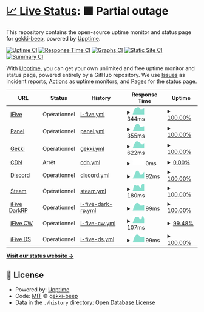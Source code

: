 # [📈 Live Status](https://gekki-beep.github.io/status-page): <!--live status--> **🟧 Partial outage**

This repository contains the open-source uptime monitor and status page for [gekki-beep](https://gekki-beep.github.io/status-page), powered by [Upptime](https://github.com/upptime/upptime).

[![Uptime CI](https://github.com/gekki-beep/status-page/workflows/Uptime%20CI/badge.svg)](https://github.com/gekki-beep/status-page/actions?query=workflow%3A%22Uptime+CI%22)
[![Response Time CI](https://github.com/gekki-beep/status-page/workflows/Response%20Time%20CI/badge.svg)](https://github.com/gekki-beep/status-page/actions?query=workflow%3A%22Response+Time+CI%22)
[![Graphs CI](https://github.com/gekki-beep/status-page/workflows/Graphs%20CI/badge.svg)](https://github.com/gekki-beep/status-page/actions?query=workflow%3A%22Graphs+CI%22)
[![Static Site CI](https://github.com/gekki-beep/status-page/workflows/Static%20Site%20CI/badge.svg)](https://github.com/gekki-beep/status-page/actions?query=workflow%3A%22Static+Site+CI%22)
[![Summary CI](https://github.com/gekki-beep/status-page/workflows/Summary%20CI/badge.svg)](https://github.com/gekki-beep/status-page/actions?query=workflow%3A%22Summary+CI%22)

With [Upptime](https://upptime.js.org), you can get your own unlimited and free uptime monitor and status page, powered entirely by a GitHub repository. We use [Issues](https://github.com/gekki-beep/status-page/issues) as incident reports, [Actions](https://github.com/gekki-beep/status-page/actions) as uptime monitors, and [Pages](https://gekki-beep.github.io/status-page) for the status page.

<!--start: status pages-->
<!-- This summary is generated by Upptime (https://github.com/upptime/upptime) -->
<!-- Do not edit this manually, your changes will be overwritten -->
<!-- prettier-ignore -->
| URL | Status | History | Response Time | Uptime |
| --- | ------ | ------- | ------------- | ------ |
| <img alt="" src="https://cdn.discordapp.com/attachments/973695121176526908/1070010345164386426/ifive.jpeg" height="13"> [iFive](https://ifive-community.fr) | Opérationnel | [i-five.yml](https://github.com/Gekki-beep/status-page/commits/HEAD/history/i-five.yml) | <details><summary><img alt="Response time graph" src="./graphs/i-five/response-time-week.png" height="20"> 344ms</summary><br><a href="https://gekki-beep.github.io/status-page/history/i-five"><img alt="Response time 378" src="https://img.shields.io/endpoint?url=https%3A%2F%2Fraw.githubusercontent.com%2FGekki-beep%2Fstatus-page%2FHEAD%2Fapi%2Fi-five%2Fresponse-time.json"></a><br><a href="https://gekki-beep.github.io/status-page/history/i-five"><img alt="24-hour response time 514" src="https://img.shields.io/endpoint?url=https%3A%2F%2Fraw.githubusercontent.com%2FGekki-beep%2Fstatus-page%2FHEAD%2Fapi%2Fi-five%2Fresponse-time-day.json"></a><br><a href="https://gekki-beep.github.io/status-page/history/i-five"><img alt="7-day response time 344" src="https://img.shields.io/endpoint?url=https%3A%2F%2Fraw.githubusercontent.com%2FGekki-beep%2Fstatus-page%2FHEAD%2Fapi%2Fi-five%2Fresponse-time-week.json"></a><br><a href="https://gekki-beep.github.io/status-page/history/i-five"><img alt="30-day response time 365" src="https://img.shields.io/endpoint?url=https%3A%2F%2Fraw.githubusercontent.com%2FGekki-beep%2Fstatus-page%2FHEAD%2Fapi%2Fi-five%2Fresponse-time-month.json"></a><br><a href="https://gekki-beep.github.io/status-page/history/i-five"><img alt="1-year response time 378" src="https://img.shields.io/endpoint?url=https%3A%2F%2Fraw.githubusercontent.com%2FGekki-beep%2Fstatus-page%2FHEAD%2Fapi%2Fi-five%2Fresponse-time-year.json"></a></details> | <details><summary><a href="https://gekki-beep.github.io/status-page/history/i-five">100.00%</a></summary><a href="https://gekki-beep.github.io/status-page/history/i-five"><img alt="All-time uptime 100.00%" src="https://img.shields.io/endpoint?url=https%3A%2F%2Fraw.githubusercontent.com%2FGekki-beep%2Fstatus-page%2FHEAD%2Fapi%2Fi-five%2Fuptime.json"></a><br><a href="https://gekki-beep.github.io/status-page/history/i-five"><img alt="24-hour uptime 100.00%" src="https://img.shields.io/endpoint?url=https%3A%2F%2Fraw.githubusercontent.com%2FGekki-beep%2Fstatus-page%2FHEAD%2Fapi%2Fi-five%2Fuptime-day.json"></a><br><a href="https://gekki-beep.github.io/status-page/history/i-five"><img alt="7-day uptime 100.00%" src="https://img.shields.io/endpoint?url=https%3A%2F%2Fraw.githubusercontent.com%2FGekki-beep%2Fstatus-page%2FHEAD%2Fapi%2Fi-five%2Fuptime-week.json"></a><br><a href="https://gekki-beep.github.io/status-page/history/i-five"><img alt="30-day uptime 100.00%" src="https://img.shields.io/endpoint?url=https%3A%2F%2Fraw.githubusercontent.com%2FGekki-beep%2Fstatus-page%2FHEAD%2Fapi%2Fi-five%2Fuptime-month.json"></a><br><a href="https://gekki-beep.github.io/status-page/history/i-five"><img alt="1-year uptime 100.00%" src="https://img.shields.io/endpoint?url=https%3A%2F%2Fraw.githubusercontent.com%2FGekki-beep%2Fstatus-page%2FHEAD%2Fapi%2Fi-five%2Fuptime-year.json"></a></details>
| <img alt="" src="https://cdn.discordapp.com/attachments/973695121176526908/1070010345164386426/ifive.jpeg" height="13"> [Panel](https://ifive-community.fr/panel) | Opérationnel | [panel.yml](https://github.com/Gekki-beep/status-page/commits/HEAD/history/panel.yml) | <details><summary><img alt="Response time graph" src="./graphs/panel/response-time-week.png" height="20"> 355ms</summary><br><a href="https://gekki-beep.github.io/status-page/history/panel"><img alt="Response time 437" src="https://img.shields.io/endpoint?url=https%3A%2F%2Fraw.githubusercontent.com%2FGekki-beep%2Fstatus-page%2FHEAD%2Fapi%2Fpanel%2Fresponse-time.json"></a><br><a href="https://gekki-beep.github.io/status-page/history/panel"><img alt="24-hour response time 418" src="https://img.shields.io/endpoint?url=https%3A%2F%2Fraw.githubusercontent.com%2FGekki-beep%2Fstatus-page%2FHEAD%2Fapi%2Fpanel%2Fresponse-time-day.json"></a><br><a href="https://gekki-beep.github.io/status-page/history/panel"><img alt="7-day response time 355" src="https://img.shields.io/endpoint?url=https%3A%2F%2Fraw.githubusercontent.com%2FGekki-beep%2Fstatus-page%2FHEAD%2Fapi%2Fpanel%2Fresponse-time-week.json"></a><br><a href="https://gekki-beep.github.io/status-page/history/panel"><img alt="30-day response time 453" src="https://img.shields.io/endpoint?url=https%3A%2F%2Fraw.githubusercontent.com%2FGekki-beep%2Fstatus-page%2FHEAD%2Fapi%2Fpanel%2Fresponse-time-month.json"></a><br><a href="https://gekki-beep.github.io/status-page/history/panel"><img alt="1-year response time 437" src="https://img.shields.io/endpoint?url=https%3A%2F%2Fraw.githubusercontent.com%2FGekki-beep%2Fstatus-page%2FHEAD%2Fapi%2Fpanel%2Fresponse-time-year.json"></a></details> | <details><summary><a href="https://gekki-beep.github.io/status-page/history/panel">100.00%</a></summary><a href="https://gekki-beep.github.io/status-page/history/panel"><img alt="All-time uptime 100.00%" src="https://img.shields.io/endpoint?url=https%3A%2F%2Fraw.githubusercontent.com%2FGekki-beep%2Fstatus-page%2FHEAD%2Fapi%2Fpanel%2Fuptime.json"></a><br><a href="https://gekki-beep.github.io/status-page/history/panel"><img alt="24-hour uptime 100.00%" src="https://img.shields.io/endpoint?url=https%3A%2F%2Fraw.githubusercontent.com%2FGekki-beep%2Fstatus-page%2FHEAD%2Fapi%2Fpanel%2Fuptime-day.json"></a><br><a href="https://gekki-beep.github.io/status-page/history/panel"><img alt="7-day uptime 100.00%" src="https://img.shields.io/endpoint?url=https%3A%2F%2Fraw.githubusercontent.com%2FGekki-beep%2Fstatus-page%2FHEAD%2Fapi%2Fpanel%2Fuptime-week.json"></a><br><a href="https://gekki-beep.github.io/status-page/history/panel"><img alt="30-day uptime 100.00%" src="https://img.shields.io/endpoint?url=https%3A%2F%2Fraw.githubusercontent.com%2FGekki-beep%2Fstatus-page%2FHEAD%2Fapi%2Fpanel%2Fuptime-month.json"></a><br><a href="https://gekki-beep.github.io/status-page/history/panel"><img alt="1-year uptime 100.00%" src="https://img.shields.io/endpoint?url=https%3A%2F%2Fraw.githubusercontent.com%2FGekki-beep%2Fstatus-page%2FHEAD%2Fapi%2Fpanel%2Fuptime-year.json"></a></details>
| <img alt="" src="https://cdn.discordapp.com/attachments/1004723715382198292/1071495298582593566/gekki.png" height="13"> [Gekki](https://gekki.fr) | Opérationnel | [gekki.yml](https://github.com/Gekki-beep/status-page/commits/HEAD/history/gekki.yml) | <details><summary><img alt="Response time graph" src="./graphs/gekki/response-time-week.png" height="20"> 622ms</summary><br><a href="https://gekki-beep.github.io/status-page/history/gekki"><img alt="Response time 664" src="https://img.shields.io/endpoint?url=https%3A%2F%2Fraw.githubusercontent.com%2FGekki-beep%2Fstatus-page%2FHEAD%2Fapi%2Fgekki%2Fresponse-time.json"></a><br><a href="https://gekki-beep.github.io/status-page/history/gekki"><img alt="24-hour response time 767" src="https://img.shields.io/endpoint?url=https%3A%2F%2Fraw.githubusercontent.com%2FGekki-beep%2Fstatus-page%2FHEAD%2Fapi%2Fgekki%2Fresponse-time-day.json"></a><br><a href="https://gekki-beep.github.io/status-page/history/gekki"><img alt="7-day response time 622" src="https://img.shields.io/endpoint?url=https%3A%2F%2Fraw.githubusercontent.com%2FGekki-beep%2Fstatus-page%2FHEAD%2Fapi%2Fgekki%2Fresponse-time-week.json"></a><br><a href="https://gekki-beep.github.io/status-page/history/gekki"><img alt="30-day response time 684" src="https://img.shields.io/endpoint?url=https%3A%2F%2Fraw.githubusercontent.com%2FGekki-beep%2Fstatus-page%2FHEAD%2Fapi%2Fgekki%2Fresponse-time-month.json"></a><br><a href="https://gekki-beep.github.io/status-page/history/gekki"><img alt="1-year response time 664" src="https://img.shields.io/endpoint?url=https%3A%2F%2Fraw.githubusercontent.com%2FGekki-beep%2Fstatus-page%2FHEAD%2Fapi%2Fgekki%2Fresponse-time-year.json"></a></details> | <details><summary><a href="https://gekki-beep.github.io/status-page/history/gekki">100.00%</a></summary><a href="https://gekki-beep.github.io/status-page/history/gekki"><img alt="All-time uptime 97.38%" src="https://img.shields.io/endpoint?url=https%3A%2F%2Fraw.githubusercontent.com%2FGekki-beep%2Fstatus-page%2FHEAD%2Fapi%2Fgekki%2Fuptime.json"></a><br><a href="https://gekki-beep.github.io/status-page/history/gekki"><img alt="24-hour uptime 100.00%" src="https://img.shields.io/endpoint?url=https%3A%2F%2Fraw.githubusercontent.com%2FGekki-beep%2Fstatus-page%2FHEAD%2Fapi%2Fgekki%2Fuptime-day.json"></a><br><a href="https://gekki-beep.github.io/status-page/history/gekki"><img alt="7-day uptime 100.00%" src="https://img.shields.io/endpoint?url=https%3A%2F%2Fraw.githubusercontent.com%2FGekki-beep%2Fstatus-page%2FHEAD%2Fapi%2Fgekki%2Fuptime-week.json"></a><br><a href="https://gekki-beep.github.io/status-page/history/gekki"><img alt="30-day uptime 97.38%" src="https://img.shields.io/endpoint?url=https%3A%2F%2Fraw.githubusercontent.com%2FGekki-beep%2Fstatus-page%2FHEAD%2Fapi%2Fgekki%2Fuptime-month.json"></a><br><a href="https://gekki-beep.github.io/status-page/history/gekki"><img alt="1-year uptime 97.38%" src="https://img.shields.io/endpoint?url=https%3A%2F%2Fraw.githubusercontent.com%2FGekki-beep%2Fstatus-page%2FHEAD%2Fapi%2Fgekki%2Fuptime-year.json"></a></details>
| <img alt="" src="https://cdn.discordapp.com/attachments/1004723715382198292/1071495298582593566/gekki.png" height="13"> [CDN](https://cdn.gekki.fr) | Arrêt | [cdn.yml](https://github.com/Gekki-beep/status-page/commits/HEAD/history/cdn.yml) | <details><summary><img alt="Response time graph" src="./graphs/cdn/response-time-week.png" height="20"> 0ms</summary><br><a href="https://gekki-beep.github.io/status-page/history/cdn"><img alt="Response time 0" src="https://img.shields.io/endpoint?url=https%3A%2F%2Fraw.githubusercontent.com%2FGekki-beep%2Fstatus-page%2FHEAD%2Fapi%2Fcdn%2Fresponse-time.json"></a><br><a href="https://gekki-beep.github.io/status-page/history/cdn"><img alt="24-hour response time 0" src="https://img.shields.io/endpoint?url=https%3A%2F%2Fraw.githubusercontent.com%2FGekki-beep%2Fstatus-page%2FHEAD%2Fapi%2Fcdn%2Fresponse-time-day.json"></a><br><a href="https://gekki-beep.github.io/status-page/history/cdn"><img alt="7-day response time 0" src="https://img.shields.io/endpoint?url=https%3A%2F%2Fraw.githubusercontent.com%2FGekki-beep%2Fstatus-page%2FHEAD%2Fapi%2Fcdn%2Fresponse-time-week.json"></a><br><a href="https://gekki-beep.github.io/status-page/history/cdn"><img alt="30-day response time 0" src="https://img.shields.io/endpoint?url=https%3A%2F%2Fraw.githubusercontent.com%2FGekki-beep%2Fstatus-page%2FHEAD%2Fapi%2Fcdn%2Fresponse-time-month.json"></a><br><a href="https://gekki-beep.github.io/status-page/history/cdn"><img alt="1-year response time 0" src="https://img.shields.io/endpoint?url=https%3A%2F%2Fraw.githubusercontent.com%2FGekki-beep%2Fstatus-page%2FHEAD%2Fapi%2Fcdn%2Fresponse-time-year.json"></a></details> | <details><summary><a href="https://gekki-beep.github.io/status-page/history/cdn">0.00%</a></summary><a href="https://gekki-beep.github.io/status-page/history/cdn"><img alt="All-time uptime 0.00%" src="https://img.shields.io/endpoint?url=https%3A%2F%2Fraw.githubusercontent.com%2FGekki-beep%2Fstatus-page%2FHEAD%2Fapi%2Fcdn%2Fuptime.json"></a><br><a href="https://gekki-beep.github.io/status-page/history/cdn"><img alt="24-hour uptime 0.00%" src="https://img.shields.io/endpoint?url=https%3A%2F%2Fraw.githubusercontent.com%2FGekki-beep%2Fstatus-page%2FHEAD%2Fapi%2Fcdn%2Fuptime-day.json"></a><br><a href="https://gekki-beep.github.io/status-page/history/cdn"><img alt="7-day uptime 0.00%" src="https://img.shields.io/endpoint?url=https%3A%2F%2Fraw.githubusercontent.com%2FGekki-beep%2Fstatus-page%2FHEAD%2Fapi%2Fcdn%2Fuptime-week.json"></a><br><a href="https://gekki-beep.github.io/status-page/history/cdn"><img alt="30-day uptime 0.99%" src="https://img.shields.io/endpoint?url=https%3A%2F%2Fraw.githubusercontent.com%2FGekki-beep%2Fstatus-page%2FHEAD%2Fapi%2Fcdn%2Fuptime-month.json"></a><br><a href="https://gekki-beep.github.io/status-page/history/cdn"><img alt="1-year uptime 0.00%" src="https://img.shields.io/endpoint?url=https%3A%2F%2Fraw.githubusercontent.com%2FGekki-beep%2Fstatus-page%2FHEAD%2Fapi%2Fcdn%2Fuptime-year.json"></a></details>
| <img alt="" src="https://icons.duckduckgo.com/ip3/discord.com.ico" height="13"> [Discord](https://discord.com/api/v10) | Opérationnel | [discord.yml](https://github.com/Gekki-beep/status-page/commits/HEAD/history/discord.yml) | <details><summary><img alt="Response time graph" src="./graphs/discord/response-time-week.png" height="20"> 92ms</summary><br><a href="https://gekki-beep.github.io/status-page/history/discord"><img alt="Response time 122" src="https://img.shields.io/endpoint?url=https%3A%2F%2Fraw.githubusercontent.com%2FGekki-beep%2Fstatus-page%2FHEAD%2Fapi%2Fdiscord%2Fresponse-time.json"></a><br><a href="https://gekki-beep.github.io/status-page/history/discord"><img alt="24-hour response time 105" src="https://img.shields.io/endpoint?url=https%3A%2F%2Fraw.githubusercontent.com%2FGekki-beep%2Fstatus-page%2FHEAD%2Fapi%2Fdiscord%2Fresponse-time-day.json"></a><br><a href="https://gekki-beep.github.io/status-page/history/discord"><img alt="7-day response time 92" src="https://img.shields.io/endpoint?url=https%3A%2F%2Fraw.githubusercontent.com%2FGekki-beep%2Fstatus-page%2FHEAD%2Fapi%2Fdiscord%2Fresponse-time-week.json"></a><br><a href="https://gekki-beep.github.io/status-page/history/discord"><img alt="30-day response time 115" src="https://img.shields.io/endpoint?url=https%3A%2F%2Fraw.githubusercontent.com%2FGekki-beep%2Fstatus-page%2FHEAD%2Fapi%2Fdiscord%2Fresponse-time-month.json"></a><br><a href="https://gekki-beep.github.io/status-page/history/discord"><img alt="1-year response time 122" src="https://img.shields.io/endpoint?url=https%3A%2F%2Fraw.githubusercontent.com%2FGekki-beep%2Fstatus-page%2FHEAD%2Fapi%2Fdiscord%2Fresponse-time-year.json"></a></details> | <details><summary><a href="https://gekki-beep.github.io/status-page/history/discord">100.00%</a></summary><a href="https://gekki-beep.github.io/status-page/history/discord"><img alt="All-time uptime 100.00%" src="https://img.shields.io/endpoint?url=https%3A%2F%2Fraw.githubusercontent.com%2FGekki-beep%2Fstatus-page%2FHEAD%2Fapi%2Fdiscord%2Fuptime.json"></a><br><a href="https://gekki-beep.github.io/status-page/history/discord"><img alt="24-hour uptime 100.00%" src="https://img.shields.io/endpoint?url=https%3A%2F%2Fraw.githubusercontent.com%2FGekki-beep%2Fstatus-page%2FHEAD%2Fapi%2Fdiscord%2Fuptime-day.json"></a><br><a href="https://gekki-beep.github.io/status-page/history/discord"><img alt="7-day uptime 100.00%" src="https://img.shields.io/endpoint?url=https%3A%2F%2Fraw.githubusercontent.com%2FGekki-beep%2Fstatus-page%2FHEAD%2Fapi%2Fdiscord%2Fuptime-week.json"></a><br><a href="https://gekki-beep.github.io/status-page/history/discord"><img alt="30-day uptime 100.00%" src="https://img.shields.io/endpoint?url=https%3A%2F%2Fraw.githubusercontent.com%2FGekki-beep%2Fstatus-page%2FHEAD%2Fapi%2Fdiscord%2Fuptime-month.json"></a><br><a href="https://gekki-beep.github.io/status-page/history/discord"><img alt="1-year uptime 100.00%" src="https://img.shields.io/endpoint?url=https%3A%2F%2Fraw.githubusercontent.com%2FGekki-beep%2Fstatus-page%2FHEAD%2Fapi%2Fdiscord%2Fuptime-year.json"></a></details>
| <img alt="" src="https://www.pinclipart.com/picdir/middle/100-1003109_steam-clip-art.png" height="13"> [Steam](https://api.steampowered.com) | Opérationnel | [steam.yml](https://github.com/Gekki-beep/status-page/commits/HEAD/history/steam.yml) | <details><summary><img alt="Response time graph" src="./graphs/steam/response-time-week.png" height="20"> 180ms</summary><br><a href="https://gekki-beep.github.io/status-page/history/steam"><img alt="Response time 179" src="https://img.shields.io/endpoint?url=https%3A%2F%2Fraw.githubusercontent.com%2FGekki-beep%2Fstatus-page%2FHEAD%2Fapi%2Fsteam%2Fresponse-time.json"></a><br><a href="https://gekki-beep.github.io/status-page/history/steam"><img alt="24-hour response time 150" src="https://img.shields.io/endpoint?url=https%3A%2F%2Fraw.githubusercontent.com%2FGekki-beep%2Fstatus-page%2FHEAD%2Fapi%2Fsteam%2Fresponse-time-day.json"></a><br><a href="https://gekki-beep.github.io/status-page/history/steam"><img alt="7-day response time 180" src="https://img.shields.io/endpoint?url=https%3A%2F%2Fraw.githubusercontent.com%2FGekki-beep%2Fstatus-page%2FHEAD%2Fapi%2Fsteam%2Fresponse-time-week.json"></a><br><a href="https://gekki-beep.github.io/status-page/history/steam"><img alt="30-day response time 188" src="https://img.shields.io/endpoint?url=https%3A%2F%2Fraw.githubusercontent.com%2FGekki-beep%2Fstatus-page%2FHEAD%2Fapi%2Fsteam%2Fresponse-time-month.json"></a><br><a href="https://gekki-beep.github.io/status-page/history/steam"><img alt="1-year response time 179" src="https://img.shields.io/endpoint?url=https%3A%2F%2Fraw.githubusercontent.com%2FGekki-beep%2Fstatus-page%2FHEAD%2Fapi%2Fsteam%2Fresponse-time-year.json"></a></details> | <details><summary><a href="https://gekki-beep.github.io/status-page/history/steam">100.00%</a></summary><a href="https://gekki-beep.github.io/status-page/history/steam"><img alt="All-time uptime 100.00%" src="https://img.shields.io/endpoint?url=https%3A%2F%2Fraw.githubusercontent.com%2FGekki-beep%2Fstatus-page%2FHEAD%2Fapi%2Fsteam%2Fuptime.json"></a><br><a href="https://gekki-beep.github.io/status-page/history/steam"><img alt="24-hour uptime 100.00%" src="https://img.shields.io/endpoint?url=https%3A%2F%2Fraw.githubusercontent.com%2FGekki-beep%2Fstatus-page%2FHEAD%2Fapi%2Fsteam%2Fuptime-day.json"></a><br><a href="https://gekki-beep.github.io/status-page/history/steam"><img alt="7-day uptime 100.00%" src="https://img.shields.io/endpoint?url=https%3A%2F%2Fraw.githubusercontent.com%2FGekki-beep%2Fstatus-page%2FHEAD%2Fapi%2Fsteam%2Fuptime-week.json"></a><br><a href="https://gekki-beep.github.io/status-page/history/steam"><img alt="30-day uptime 100.00%" src="https://img.shields.io/endpoint?url=https%3A%2F%2Fraw.githubusercontent.com%2FGekki-beep%2Fstatus-page%2FHEAD%2Fapi%2Fsteam%2Fuptime-month.json"></a><br><a href="https://gekki-beep.github.io/status-page/history/steam"><img alt="1-year uptime 100.00%" src="https://img.shields.io/endpoint?url=https%3A%2F%2Fraw.githubusercontent.com%2FGekki-beep%2Fstatus-page%2FHEAD%2Fapi%2Fsteam%2Fuptime-year.json"></a></details>
| <img alt="" src="https://cdn.discordapp.com/attachments/973695121176526908/1070010345164386426/ifive.jpeg" height="13"> [iFive DarkRP](51.91.215.27) | Opérationnel | [i-five-dark-rp.yml](https://github.com/Gekki-beep/status-page/commits/HEAD/history/i-five-dark-rp.yml) | <details><summary><img alt="Response time graph" src="./graphs/i-five-dark-rp/response-time-week.png" height="20"> 99ms</summary><br><a href="https://gekki-beep.github.io/status-page/history/i-five-dark-rp"><img alt="Response time 119" src="https://img.shields.io/endpoint?url=https%3A%2F%2Fraw.githubusercontent.com%2FGekki-beep%2Fstatus-page%2FHEAD%2Fapi%2Fi-five-dark-rp%2Fresponse-time.json"></a><br><a href="https://gekki-beep.github.io/status-page/history/i-five-dark-rp"><img alt="24-hour response time 116" src="https://img.shields.io/endpoint?url=https%3A%2F%2Fraw.githubusercontent.com%2FGekki-beep%2Fstatus-page%2FHEAD%2Fapi%2Fi-five-dark-rp%2Fresponse-time-day.json"></a><br><a href="https://gekki-beep.github.io/status-page/history/i-five-dark-rp"><img alt="7-day response time 99" src="https://img.shields.io/endpoint?url=https%3A%2F%2Fraw.githubusercontent.com%2FGekki-beep%2Fstatus-page%2FHEAD%2Fapi%2Fi-five-dark-rp%2Fresponse-time-week.json"></a><br><a href="https://gekki-beep.github.io/status-page/history/i-five-dark-rp"><img alt="30-day response time 111" src="https://img.shields.io/endpoint?url=https%3A%2F%2Fraw.githubusercontent.com%2FGekki-beep%2Fstatus-page%2FHEAD%2Fapi%2Fi-five-dark-rp%2Fresponse-time-month.json"></a><br><a href="https://gekki-beep.github.io/status-page/history/i-five-dark-rp"><img alt="1-year response time 119" src="https://img.shields.io/endpoint?url=https%3A%2F%2Fraw.githubusercontent.com%2FGekki-beep%2Fstatus-page%2FHEAD%2Fapi%2Fi-five-dark-rp%2Fresponse-time-year.json"></a></details> | <details><summary><a href="https://gekki-beep.github.io/status-page/history/i-five-dark-rp">100.00%</a></summary><a href="https://gekki-beep.github.io/status-page/history/i-five-dark-rp"><img alt="All-time uptime 99.32%" src="https://img.shields.io/endpoint?url=https%3A%2F%2Fraw.githubusercontent.com%2FGekki-beep%2Fstatus-page%2FHEAD%2Fapi%2Fi-five-dark-rp%2Fuptime.json"></a><br><a href="https://gekki-beep.github.io/status-page/history/i-five-dark-rp"><img alt="24-hour uptime 100.00%" src="https://img.shields.io/endpoint?url=https%3A%2F%2Fraw.githubusercontent.com%2FGekki-beep%2Fstatus-page%2FHEAD%2Fapi%2Fi-five-dark-rp%2Fuptime-day.json"></a><br><a href="https://gekki-beep.github.io/status-page/history/i-five-dark-rp"><img alt="7-day uptime 100.00%" src="https://img.shields.io/endpoint?url=https%3A%2F%2Fraw.githubusercontent.com%2FGekki-beep%2Fstatus-page%2FHEAD%2Fapi%2Fi-five-dark-rp%2Fuptime-week.json"></a><br><a href="https://gekki-beep.github.io/status-page/history/i-five-dark-rp"><img alt="30-day uptime 99.30%" src="https://img.shields.io/endpoint?url=https%3A%2F%2Fraw.githubusercontent.com%2FGekki-beep%2Fstatus-page%2FHEAD%2Fapi%2Fi-five-dark-rp%2Fuptime-month.json"></a><br><a href="https://gekki-beep.github.io/status-page/history/i-five-dark-rp"><img alt="1-year uptime 99.32%" src="https://img.shields.io/endpoint?url=https%3A%2F%2Fraw.githubusercontent.com%2FGekki-beep%2Fstatus-page%2FHEAD%2Fapi%2Fi-five-dark-rp%2Fuptime-year.json"></a></details>
| <img alt="" src="https://cdn.discordapp.com/attachments/973695121176526908/1070010345164386426/ifive.jpeg" height="13"> [iFive CW](51.91.215.27) | Opérationnel | [i-five-cw.yml](https://github.com/Gekki-beep/status-page/commits/HEAD/history/i-five-cw.yml) | <details><summary><img alt="Response time graph" src="./graphs/i-five-cw/response-time-week.png" height="20"> 107ms</summary><br><a href="https://gekki-beep.github.io/status-page/history/i-five-cw"><img alt="Response time 120" src="https://img.shields.io/endpoint?url=https%3A%2F%2Fraw.githubusercontent.com%2FGekki-beep%2Fstatus-page%2FHEAD%2Fapi%2Fi-five-cw%2Fresponse-time.json"></a><br><a href="https://gekki-beep.github.io/status-page/history/i-five-cw"><img alt="24-hour response time 113" src="https://img.shields.io/endpoint?url=https%3A%2F%2Fraw.githubusercontent.com%2FGekki-beep%2Fstatus-page%2FHEAD%2Fapi%2Fi-five-cw%2Fresponse-time-day.json"></a><br><a href="https://gekki-beep.github.io/status-page/history/i-five-cw"><img alt="7-day response time 107" src="https://img.shields.io/endpoint?url=https%3A%2F%2Fraw.githubusercontent.com%2FGekki-beep%2Fstatus-page%2FHEAD%2Fapi%2Fi-five-cw%2Fresponse-time-week.json"></a><br><a href="https://gekki-beep.github.io/status-page/history/i-five-cw"><img alt="30-day response time 114" src="https://img.shields.io/endpoint?url=https%3A%2F%2Fraw.githubusercontent.com%2FGekki-beep%2Fstatus-page%2FHEAD%2Fapi%2Fi-five-cw%2Fresponse-time-month.json"></a><br><a href="https://gekki-beep.github.io/status-page/history/i-five-cw"><img alt="1-year response time 120" src="https://img.shields.io/endpoint?url=https%3A%2F%2Fraw.githubusercontent.com%2FGekki-beep%2Fstatus-page%2FHEAD%2Fapi%2Fi-five-cw%2Fresponse-time-year.json"></a></details> | <details><summary><a href="https://gekki-beep.github.io/status-page/history/i-five-cw">99.48%</a></summary><a href="https://gekki-beep.github.io/status-page/history/i-five-cw"><img alt="All-time uptime 99.85%" src="https://img.shields.io/endpoint?url=https%3A%2F%2Fraw.githubusercontent.com%2FGekki-beep%2Fstatus-page%2FHEAD%2Fapi%2Fi-five-cw%2Fuptime.json"></a><br><a href="https://gekki-beep.github.io/status-page/history/i-five-cw"><img alt="24-hour uptime 100.00%" src="https://img.shields.io/endpoint?url=https%3A%2F%2Fraw.githubusercontent.com%2FGekki-beep%2Fstatus-page%2FHEAD%2Fapi%2Fi-five-cw%2Fuptime-day.json"></a><br><a href="https://gekki-beep.github.io/status-page/history/i-five-cw"><img alt="7-day uptime 99.48%" src="https://img.shields.io/endpoint?url=https%3A%2F%2Fraw.githubusercontent.com%2FGekki-beep%2Fstatus-page%2FHEAD%2Fapi%2Fi-five-cw%2Fuptime-week.json"></a><br><a href="https://gekki-beep.github.io/status-page/history/i-five-cw"><img alt="30-day uptime 99.84%" src="https://img.shields.io/endpoint?url=https%3A%2F%2Fraw.githubusercontent.com%2FGekki-beep%2Fstatus-page%2FHEAD%2Fapi%2Fi-five-cw%2Fuptime-month.json"></a><br><a href="https://gekki-beep.github.io/status-page/history/i-five-cw"><img alt="1-year uptime 99.85%" src="https://img.shields.io/endpoint?url=https%3A%2F%2Fraw.githubusercontent.com%2FGekki-beep%2Fstatus-page%2FHEAD%2Fapi%2Fi-five-cw%2Fuptime-year.json"></a></details>
| <img alt="" src="https://cdn.discordapp.com/attachments/973695121176526908/1070010345164386426/ifive.jpeg" height="13"> [iFive DS](51.91.215.27) | Opérationnel | [i-five-ds.yml](https://github.com/Gekki-beep/status-page/commits/HEAD/history/i-five-ds.yml) | <details><summary><img alt="Response time graph" src="./graphs/i-five-ds/response-time-week.png" height="20"> 99ms</summary><br><a href="https://gekki-beep.github.io/status-page/history/i-five-ds"><img alt="Response time 121" src="https://img.shields.io/endpoint?url=https%3A%2F%2Fraw.githubusercontent.com%2FGekki-beep%2Fstatus-page%2FHEAD%2Fapi%2Fi-five-ds%2Fresponse-time.json"></a><br><a href="https://gekki-beep.github.io/status-page/history/i-five-ds"><img alt="24-hour response time 116" src="https://img.shields.io/endpoint?url=https%3A%2F%2Fraw.githubusercontent.com%2FGekki-beep%2Fstatus-page%2FHEAD%2Fapi%2Fi-five-ds%2Fresponse-time-day.json"></a><br><a href="https://gekki-beep.github.io/status-page/history/i-five-ds"><img alt="7-day response time 99" src="https://img.shields.io/endpoint?url=https%3A%2F%2Fraw.githubusercontent.com%2FGekki-beep%2Fstatus-page%2FHEAD%2Fapi%2Fi-five-ds%2Fresponse-time-week.json"></a><br><a href="https://gekki-beep.github.io/status-page/history/i-five-ds"><img alt="30-day response time 112" src="https://img.shields.io/endpoint?url=https%3A%2F%2Fraw.githubusercontent.com%2FGekki-beep%2Fstatus-page%2FHEAD%2Fapi%2Fi-five-ds%2Fresponse-time-month.json"></a><br><a href="https://gekki-beep.github.io/status-page/history/i-five-ds"><img alt="1-year response time 121" src="https://img.shields.io/endpoint?url=https%3A%2F%2Fraw.githubusercontent.com%2FGekki-beep%2Fstatus-page%2FHEAD%2Fapi%2Fi-five-ds%2Fresponse-time-year.json"></a></details> | <details><summary><a href="https://gekki-beep.github.io/status-page/history/i-five-ds">100.00%</a></summary><a href="https://gekki-beep.github.io/status-page/history/i-five-ds"><img alt="All-time uptime 100.00%" src="https://img.shields.io/endpoint?url=https%3A%2F%2Fraw.githubusercontent.com%2FGekki-beep%2Fstatus-page%2FHEAD%2Fapi%2Fi-five-ds%2Fuptime.json"></a><br><a href="https://gekki-beep.github.io/status-page/history/i-five-ds"><img alt="24-hour uptime 100.00%" src="https://img.shields.io/endpoint?url=https%3A%2F%2Fraw.githubusercontent.com%2FGekki-beep%2Fstatus-page%2FHEAD%2Fapi%2Fi-five-ds%2Fuptime-day.json"></a><br><a href="https://gekki-beep.github.io/status-page/history/i-five-ds"><img alt="7-day uptime 100.00%" src="https://img.shields.io/endpoint?url=https%3A%2F%2Fraw.githubusercontent.com%2FGekki-beep%2Fstatus-page%2FHEAD%2Fapi%2Fi-five-ds%2Fuptime-week.json"></a><br><a href="https://gekki-beep.github.io/status-page/history/i-five-ds"><img alt="30-day uptime 100.00%" src="https://img.shields.io/endpoint?url=https%3A%2F%2Fraw.githubusercontent.com%2FGekki-beep%2Fstatus-page%2FHEAD%2Fapi%2Fi-five-ds%2Fuptime-month.json"></a><br><a href="https://gekki-beep.github.io/status-page/history/i-five-ds"><img alt="1-year uptime 100.00%" src="https://img.shields.io/endpoint?url=https%3A%2F%2Fraw.githubusercontent.com%2FGekki-beep%2Fstatus-page%2FHEAD%2Fapi%2Fi-five-ds%2Fuptime-year.json"></a></details>

<!--end: status pages-->

[**Visit our status website →**](https://gekki-beep.github.io/status-page)

## 📄 License

- Powered by: [Upptime](https://github.com/upptime/upptime)
- Code: [MIT](./LICENSE) © [gekki-beep](https://gekki-beep.github.io/status-page)
- Data in the `./history` directory: [Open Database License](https://opendatacommons.org/licenses/odbl/1-0/)
